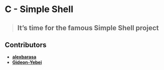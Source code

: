 # C - Simple Shell

>## It’s time for the famous Simple Shell project

## Contributors

* [**alexbarasa**](https://github.com/alexbarasa/)
* [**Gideon-Yebei**](https://github.com/Gideon-Yebei)

